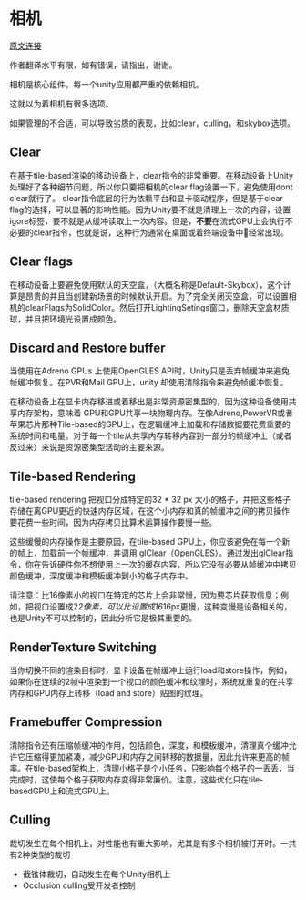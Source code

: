 # 相机

[原文连接](https://learn.unity.com/tutorial/optimizing-graphics-in-unity#)

作者翻译水平有限，如有错误，请指出，谢谢。

相机是核心组件，每一个unity应用都严重的依赖相机。

这就以为着相机有很多选项。

如果管理的不合适，可以导致劣质的表现，比如clear，culling，和skybox选项。

## Clear

在基于tile-based渲染的移动设备上，clear指令的非常重要。在移动设备上Unity处理好了各种细节问题，所以你只要把相机的clear flag设置一下，避免使用dont clear就行了。 clear指令底层的行为依赖平台和显卡驱动程序，但是基于clear flag的选择，可以显著的影响性能。因为Unity要不就是清理上一次的内容，设置igore标签，要不就是从缓冲读取上一次内容。但是，**不要**在流式GPU上会执行不必要的clear指令，也就是说，这种行为通常在桌面或着终端设备中经常出现。

## Clear flags

在移动设备上要避免使用默认的天空盒，（大概名称是Default-Skybox），这个计算是昂贵的并且当创建新场景的时候默认开启。为了完全关闭天空盒，可以设置相机的clearFlags为SolidColor。然后打开LightingSetings窗口，删除天空盒材质球，并且把环境光设置成颜色。

## Discard and Restore buffer
当使用在Adreno GPUs 上使用OpenGLES  API时，Unity只是丢弃帧缓冲来避免帧缓冲恢复。在PVR和Mail GPU上，unity 却使用清除指令来避免帧缓冲恢复。

在移动设备上在显卡内存移进或着移出是非常资源密集型的，因为这种设备使用共享内存架构，意味着 GPU和GPU共享一块物理内存。在像Adreno,PowerVR或者苹果芯片那种Tile-based的GPU上，在逻辑缓冲上加载和存储数据要花费重要的系统时间和电量。对于每一个tile从共享内存转移内容到一部分的帧缓冲上（或者反过来）来说是资源密集型活动的主要来源。

## Tile-based Rendering
tile-based rendering 把视口分成特定的32 * 32 px 大小的格子，并把这些格子存储在离GPU更近的快速内存区域，在这个小内存和真的帧缓冲之间的拷贝操作要花费一些时间，因为内存拷贝比算术运算操作要慢一些。

这些缓慢的内存操作是主要原因，在tile-based GPU上，你应该避免在每一个新的帧上，加载前一个帧缓冲，并调用 glClear（OpenGLES）。通过发出glClear指令，你在告诉硬件你不想使用上一次的缓存内容，所以它没有必要从帧缓冲中拷贝颜色缓冲，深度缓冲和模板缓冲到小的格子内存中。

请注意：比16像素小的视口在特定的芯片上会非常慢，因为要芯片获取信息；例如，把视口设置成2*2像素，可以比设置成16*16px更慢，这种变慢是设备相关的，也是Unity不可以控制的，因此分析它是极其重要的。

## RenderTexture Switching
当你切换不同的渲染目标时，显卡设备在帧缓冲上运行load和store操作，例如，如果你在连续的2帧中渲染到一个视口的颜色缓冲和纹理时，系统就重复的在共享内存和GPU内存上转移（load and store）贴图的纹理。

## Framebuffer Compression
清除指令还有压缩帧缓冲的作用，包括颜色，深度，和模板缓冲，清理真个缓冲允许它压缩得更加紧凑，减少GPU和内存之间转移的数据量，因此允许来更高的帧率。在tile-based架构上，清理小格子是个小任务，只影响每个格子的一丢丢，当完成时，这使每个格子获取内存变得非常廉价。注意，这些优化只在tile-basedGPU上和流式GPU上。

## Culling
裁切发生在每个相机上，对性能也有重大影响，尤其是有多个相机被打开时。一共有2种类型的裁切
* 截锥体裁切，自动发生在每个Unity相机上
* Occlusion culling受开发者控制
